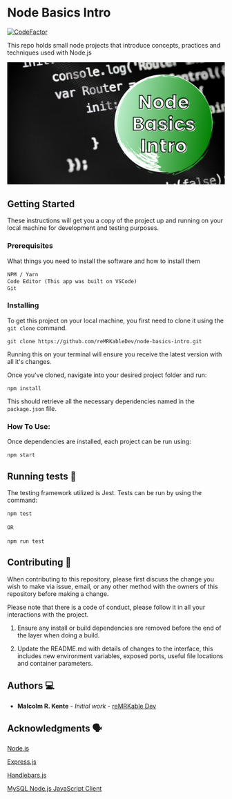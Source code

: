 # Node Basics Intro

[![CodeFactor](https://www.codefactor.io/repository/github/remrkabledev/node-basics-intro/badge/master)](https://www.codefactor.io/repository/github/remrkabledev/node-basics-intro/overview/master)

This repo holds small node projects that introduce concepts, practices and techniques used with Node.js

![node-banner](node-banner.png)

## Getting Started

These instructions will get you a copy of the project up and running on your local machine for development and testing purposes.

### Prerequisites

What things you need to install the software and how to install them

```
NPM / Yarn
Code Editor (This app was built on VSCode)
Git
```

### Installing

To get this project on your local machine, you first need to clone it using the `git clone` command.

```
git clone https://github.com/reMRKableDev/node-basics-intro.git
```

Running this on your terminal will ensure you receive the latest version with all it's changes.

Once you've cloned, navigate into your desired project folder and run:

```
npm install
```

This should retrieve all the necessary dependencies named in the `package.json` file.

### How To Use:

Once dependencies are installed, each project can be run using:

```
npm start
```

## Running tests 🧪

The testing framework utilized is Jest. Tests can be run by using the command:

```
npm test

OR

npm run test
```

## Contributing 👋

When contributing to this repository, please first discuss the change you wish to make via issue, email, or any other method with the owners of this repository before making a change.

Please note that there is a code of conduct, please follow it in all your interactions with the project.

1. Ensure any install or build dependencies are removed before the end of the layer when doing a build.

2. Update the README.md with details of changes to the interface, this includes new environment variables, exposed ports, useful file locations and container parameters.

## Authors 💻

- **Malcolm R. Kente** - _Initial work_ - [reMRKable Dev](https://remrkabledev.com/)

## Acknowledgments 🗣️

[Node.js](https://nodejs.org/en/)

[Express.js](https://expressjs.com/)

[Handlebars.js](https://handlebarsjs.com/)

[MySQL Node.js JavaScript Client](https://github.com/mysqljs/mysql#readme)
